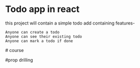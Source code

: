 # Todo app in react

 this project will contain a simple todo add containing features-

    Anyone can create a todo
    Anyone can see their existing todo
    Anyone can mark a todo if done
#   c o u r s e 
 
 

#prop drilling